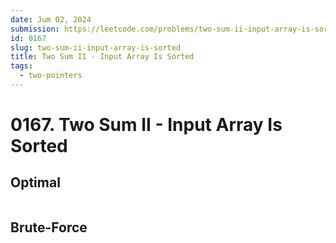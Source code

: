 ```yaml
---
date: Jum 02, 2024
submission: https://leetcode.com/problems/two-sum-ii-input-array-is-sorted/submissions/1277852550
id: 0167
slug: two-sum-ii-input-array-is-sorted
title: Two Sum II - Input Array Is Sorted
tags: 
  - two-pointers
---
```


# 0167. Two Sum II - Input Array Is Sorted

## Optimal

```.ts {include="index.ts"}
```

## Brute-Force

```.ts {include="bruteforce.ts"}
```
